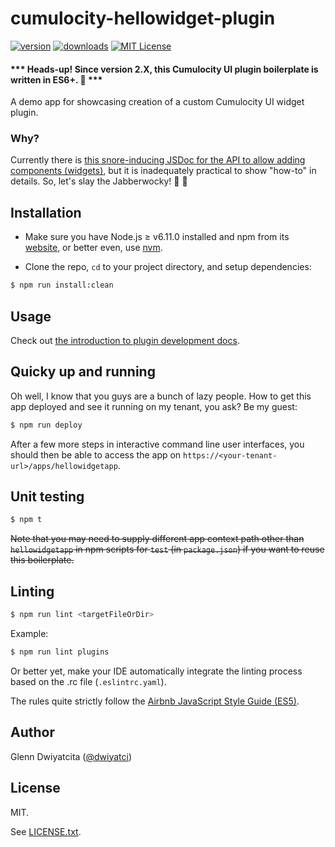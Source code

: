 # cumulocity-hellowidget-plugin

[![version](https://img.shields.io/npm/v/cumulocity-hellowidget-plugin.svg)](https://www.npmjs.com/package/cumulocity-hellowidget-plugin)
[![downloads](https://img.shields.io/npm/dt/cumulocity-hellowidget-plugin.svg)](http://npm-stat.com/charts.html?package=cumulocity-hellowidget-plugin)
[![MIT License](https://img.shields.io/github/license/mashape/apistatus.svg)](https://raw.githubusercontent.com/dwiyatci/cumulocity-hellowidget-plugin/master/LICENSE.txt)

#### *** Heads-up! Since version 2.X, this Cumulocity UI plugin boilerplate is written in ES6+. :tada: ***

A demo app for showcasing creation of a custom Cumulocity UI widget plugin.

### Why?
Currently there is [this snore-inducing JSDoc for the API to allow adding components (widgets)](http://resources.cumulocity.com/documentation/jssdk/latest/#/api/c8y.ui.provider:c8yComponentsProvider), but it is inadequately practical to show "how-to" in details. So, let's slay the Jabberwocky! :hocho: :dragon_face:

## Installation
* Make sure you have Node.js ≥ v6.11.0 installed and npm from its [website](https://nodejs.org), or better even, use [nvm](https://github.com/creationix/nvm).

* Clone the repo, `cd` to your project directory, and setup dependencies:

```bash
$ npm run install:clean
```

## Usage
Check out [the introduction to plugin development docs](http://cumulocity.com/guides/web/introduction/).

## Quicky up and running
Oh well, I know that you guys are a bunch of lazy people. How to get this app deployed and see it running on my tenant, you ask? Be my guest:

```bash
$ npm run deploy
```

After a few more steps in interactive command line user interfaces, you should then be able to access the app on `https://<your-tenant-url>/apps/hellowidgetapp`.

## Unit testing
```bash
$ npm t
```

~~Note that you may need to supply different app context path other than `hellowidgetapp` in npm scripts for `test` (in `package.json`) if you want to reuse this boilerplate.~~

## Linting
```bash
$ npm run lint <targetFileOrDir>
```

Example:
```bash
$ npm run lint plugins
```

Or better yet, make your IDE automatically integrate the linting process based on the .rc file (`.eslintrc.yaml`).

The rules quite strictly follow the [Airbnb JavaScript Style Guide (ES5)](https://github.com/airbnb/javascript/tree/es5-deprecated/es5).

## Author
Glenn Dwiyatcita ([@dwiyatci](http://tiny.cc/dwiyatci))

## License
MIT.

See [LICENSE.txt](LICENSE.txt).
